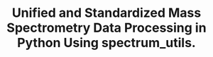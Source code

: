 ---
layout: ../../layouts/Publication.astro
title: Unified and Standardized Mass Spectrometry Data Processing in Python Using spectrum_utils.
journal: Journal of proteome research
authors: Bittremieux W, Levitsky L, Pilz M, Sachsenberg T, Huber F, Wang M, Dorrestein PC
year: 2023
page: 625-631
volume: 22
issue: 2
pmid: 36688502.0
doi: 10.1021/acs.jproteome.2c00632
landmark: False
carousel: False
featured: False
r03: R03OD034493
keywords: ["Mass Spectrometry", "Metabolomics", "mass spectrometry", "metabolomics", "open source", "Proteomics", "Python", "proteomics", "Machine Learning", "Software"]
---